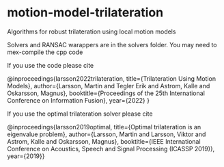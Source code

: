 # motion-model-trilateration
Algorithms for robust trilateration using local motion models

Solvers and RANSAC warappers are in the solvers folder. You may need to mex-compile the cpp code

If you use the code please cite 

@inproceedings{larsson2022trilateration, title={Trilateration Using Motion Models}, author={Larsson, Martin and Tegler Erik and Astrom, Kalle and Oskarsson, Magnus}, booktitle={Proceedings of the 25th International Conference on Information Fusion}, year={2022} }

If you use the optimal trilateration solver please cite 

@inproceedings{larsson2019optimal,
  title={Optimal trilateration is an eigenvalue problem},
  author={Larsson, Martin and Larsson, Viktor and Astrom, Kalle and Oskarsson, Magnus},
  booktitle={IEEE International Conference on Acoustics, Speech and Signal Processing (ICASSP 2019)}, 
  year={2019}}

